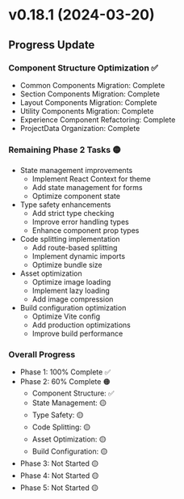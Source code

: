 # v0.18.1 (2024-03-20)

## Progress Update

### Component Structure Optimization ✅
- Common Components Migration: Complete
- Section Components Migration: Complete
- Layout Components Migration: Complete
- Utility Components Migration: Complete
- Experience Component Refactoring: Complete
- ProjectData Organization: Complete

### Remaining Phase 2 Tasks 🟡
- State management improvements
  - Implement React Context for theme
  - Add state management for forms
  - Optimize component state
- Type safety enhancements
  - Add strict type checking
  - Improve error handling types
  - Enhance component prop types
- Code splitting implementation
  - Add route-based splitting
  - Implement dynamic imports
  - Optimize bundle size
- Asset optimization
  - Optimize image loading
  - Implement lazy loading
  - Add image compression
- Build configuration optimization
  - Optimize Vite config
  - Add production optimizations
  - Improve build performance

### Overall Progress
- Phase 1: 100% Complete ✅
- Phase 2: 60% Complete 🟠
  * Component Structure: ✅
  * State Management: 🟡
  * Type Safety: 🟡
  * Code Splitting: 🟡
  * Asset Optimization: 🟡
  * Build Configuration: 🟡
- Phase 3: Not Started 🟡
- Phase 4: Not Started 🟡
- Phase 5: Not Started 🟡
